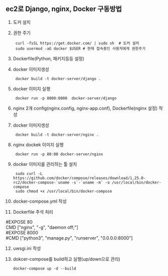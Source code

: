 ec2로 Django, nginx, Docker 구동방법
---------------------------------

1. 도커 설치
2. 권한 주기

        curl -fsSL https://get.docker.com/ | sudo sh  # 도커 설치   
        sudo usermod -aG docker $USER # 현재 접속중인 사용자에게 권한주기

3. Dockerfile(Python, 패키지등등 설정)
4. docker 이미지생성

        docker build -t docker-server/django .

5. docker 이미지 실행

        docker run -p 8000:8000  docker-server/django

6. nginx 2개 config(nginx.config, nginx-app.conf), Dockerfile(nginx 설정) 작성
7. docker 이미지생성

        docker build -t docker-server/nginx .

8. nginx dockek 이미지 실행

        docker run -p 80:80 docker-server/nginx

9. docker 이미지를 관리하는 툴 설치

        sudo curl -L https://github.com/docker/compose/releases/download/1.25.0-rc2/docker-compose-`uname -s`-`uname -m` -o /usr/local/bin/docker-compose
        sudo chmod +x /usr/local/bin/docker-compose

10. docker-compose.yml 작성
11. Dockerfile 주석 처리 

#EXPOSE 80   
CMD ["nginx", "-g", "daemon off;"]   
#EXPOSE 8000   
#CMD ["python3", "manage.py", "runserver", "0.0.0.0:8000"]

12. uwsgi.ini 작성
13. dokcer-compose를 build하고 실행(up/down으로 관리)

        docker-compose up -d --build
